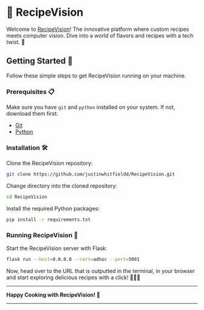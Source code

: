 # 🍲 RecipeVision

Welcome to [RecipeVision](https://github.com/justinwhitfieldd/RecipeVision)! The innovative platform where custom recipes meets computer vision. Dive into a world of flavors and recipes with a tech twist. 🚀

## Getting Started 🚀

Follow these simple steps to get RecipeVision running on your machine. 

### Prerequisites 📋

Make sure you have `git` and `python` installed on your system. If not, download them first:

- [Git](https://git-scm.com/downloads)
- [Python](https://www.python.org/downloads/)

### Installation 🛠️

Clone the RecipeVision repository:

```bash
git clone https://github.com/justinwhitfieldd/RecipeVision.git
```

Change directory into the cloned repository:

```bash
cd RecipeVision
```

Install the required Python packages:

```bash
pip install -r requirements.txt
```

### Running RecipeVision 🌟

Start the RecipeVision server with Flask:

```bash
flask run --host=0.0.0.0 --cert=adhoc --port=5001
```

Now, head over to the URL that is outputted in the terminal, in your browser and start exploring delicious recipes with a click! 🍔🍕🥗


---

**Happy Cooking with RecipeVision! 🎉**

---
